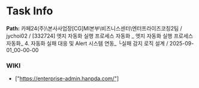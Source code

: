 # Task Info

**Path:** 카페24(주)\본사사업장\[CG]MI본부\비즈니스센터\엔터프라이즈코칭2팀 / jychoi02 / [332724] 엣지 자동화 실행 프로세스 자동화 _ 엣지 자동화 실행 프로세스 자동화_ 4. 자동화 실패 대응 및 Alert 시스템 연동_ └실패 감지 로직 설계 / 2025-09-01_00-00-00

### WIKI
- ["https://enterprise-admin.hanpda.com/"]

